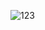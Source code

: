 ![123](https://user-images.githubusercontent.com/59676399/108628808-2dfbd400-74a0-11eb-9bfb-8863d5b8acd8.png)

